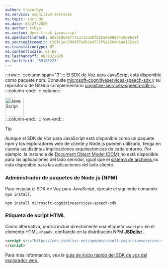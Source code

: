```yaml
---
author: trevorbye
ms.service: cognitive-services
ms.topic: include
ms.date: 03/27/2020
ms.author: trbye
ms.custom: devx-track-javascript
ms.openlocfilehash: ab5a106d077713c1332bfb1ba4608d9410086c9f
ms.sourcegitcommit: c28fc1ec7d90f7e8b2e8775f5a250dd14a1622a6
ms.translationtype: HT
ms.contentlocale: es-ES
ms.lasthandoff: 08/13/2020
ms.locfileid: "88186223"
---
```

:::row:::
    :::column span="3":::
        El SDK de Voz para JavaScript está disponible como paquete npm. Consulte <a href="https://www.npmjs.com/package/microsoft-cognitiveservices-speech-sdk" target="_blank">microsoft-cognitiveservices-speech-sdk <span class="docon docon-navigate-external x-hidden-focus"></span></a> y su repositorio de GitHub complementario <a href="https://github.com/Microsoft/cognitive-services-speech-sdk-js" target="_blank">cognitive-services-speech-sdk-js <span class="docon docon-navigate-external x-hidden-focus"></span></a>.
    :::column-end:::
    :::column:::
        <br>
        <div class="icon is-large">
            <img alt="JavaScript" src="https://docs.microsoft.com/media/logos/logo_js.svg"  width="60px">
        </div>
    :::column-end:::
:::row-end:::

> [!TIP]
> Aunque el SDK de Voz para JavaScript está disponible como un paquete npm y los exploradores web de cliente y Node.js pueden utilizarlo, tenga en cuenta las distintas implicaciones arquitectónicas de cada entorno. Por ejemplo, la instancia de <a href="https://en.wikipedia.org/wiki/Document_Object_Model" target="_blank">Document Object Model (DOM) <span class="docon docon-navigate-external x-hidden-focus"></span></a> no está disponible para las aplicaciones del lado servidor, igual que el <a href="https://nodejs.org/api/fs.html" target="_blank">sistema de archivos <span class="docon docon-navigate-external x-hidden-focus"></span></a> no está disponible para las aplicaciones del lado cliente.

### <a name="nodejs-package-manager-npm"></a>Administrador de paquetes de Node.js (NPM)

Para instalar el SDK de Voz para JavaScript, ejecute el siguiente comando `npm install`.

```nodejs
npm install microsoft-cognitiveservices-speech-sdk
```

### <a name="html-script-tag"></a>Etiqueta de script HTML

Como alternativa, podría incluir directamente una etiqueta `<script>` en el elemento HTML `<head>`, confiando en la distribución NPM <a href="https://www.jsdelivr.com/package/npm/microsoft-cognitiveservices-speech-sdk" target="_blank">**JSDelivr** <span class="docon docon-navigate-external x-hidden-focus"></span></a>.

```html
<script src="https://cdn.jsdelivr.net/npm/microsoft-cognitiveservices-speech-sdk@latest/distrib/browser/microsoft.cognitiveservices.speech.sdk.bundle-min.js">
</script>
```

Para más información, vea la <a href="https://github.com/Azure-Samples/cognitive-services-speech-sdk/tree/master/quickstart/javascript/browser" target="_blank">guía de inicio rápido del SDK de voz del explorador web <span class="docon docon-navigate-external x-hidden-focus"></span></a>.
